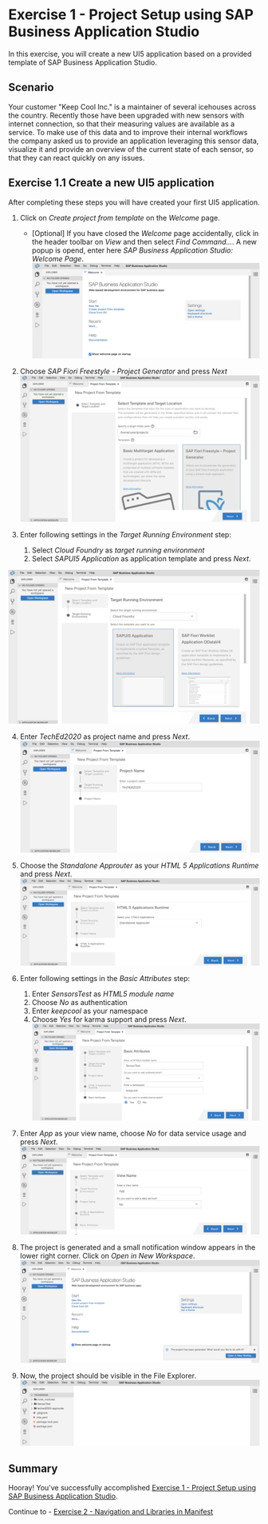 # Exercise 1 - Project Setup using SAP Business Application Studio

In this exercise, you will create a new UI5 application based on a provided template of SAP Business Application Studio.

## Scenario
Your customer "Keep Cool Inc." is a maintainer of several icehouses across the country. Recently those have been upgraded with new sensors with internet connection, so that their measuring values are available as a service. To make use of this data and to improve their internal workflows the company asked us to provide an application leveraging this sensor data, visualize it and provide an overview of the current state of each sensor, so that they can react quickly on any issues.

## Exercise 1.1 Create a new UI5 application

After completing these steps you will have created your first UI5 application.

1. Click on *Create project from template* on the *Welcome* page.
    * [Optional] If you have closed the *Welcome* page accidentally, click in the header toolbar on *View* and then select *Find Command...*. A new popup is opend, enter here *SAP Business Application Studio: Welcome Page*.
<br>![](images/01_00_0010.png)

2. Choose *SAP Fiori Freestyle - Project Generator* and press *Next*
<br>![](images/01_00_0020.png)

3. Enter following settings in the *Target Running Environment* step: 
    1. Select *Cloud Foundry* as *target running environment*
    2. Select *SAPUI5 Application* as application template and press *Next*.

![](images/01_00_0030.png)

4. Enter *TechEd2020* as project name and press *Next*.
<br>![](images/01_00_0040.png)

5. Choose the *Standalone Approuter* as your *HTML 5 Applications Runtime* and press *Next*.
<br>![](images/01_00_0050.png)

6. Enter following settings in the *Basic Attributes* step:
    1. Enter *SensorsTest* as *HTML5 module name* 
    2. Choose *No* as authentication
    3. Enter *keepcool* as your namespace
    4. Choose *Yes* for karma support and press *Next*.
![](images/01_00_0060.png)

7. Enter *App* as your view name, choose *No* for data service usage and press *Next*.
<br>![](images/01_00_0070.png)

8. The project is generated and a small notification window appears in the lower right corner. Click on *Open in New Workspace*.
<br>![](images/01_00_0080.png)

9. Now, the project should be visible in the File Explorer.
<br>![](images/01_00_0090.png)

## Summary
Hooray! You've successfully accomplished [Exercise 1 - Project Setup using SAP Business Application Studio](#exercise-1-project-setup-using-sap-business-applicationsstudio).

Continue to - [Exercise 2 - Navigation and Libraries in Manifest](../ex2/README.md)

